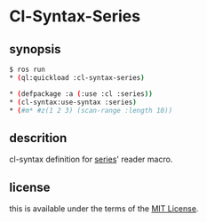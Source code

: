 # Cl-Syntax-Series

## synopsis

```sh
$ ros run
* (ql:quickload :cl-syntax-series)

* (defpackage :a (:use :cl :series))
* (cl-syntax:use-syntax :series)
* (#m* #z(1 2 3) (scan-range :length 10))
```

## descrition

cl-syntax definition for [series](https://www.cs.cmu.edu/Groups/AI/html/cltl/clm/node347.html)' reader macro.

## license

this is available under the terms of the [MIT License](http://opensource.org/licenses/MIT).

